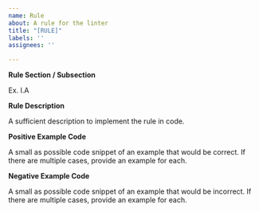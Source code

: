 ```yaml
---
name: Rule
about: A rule for the linter
title: "[RULE]"
labels: ''
assignees: ''

---
```


**Rule Section / Subsection**

Ex. I.A

**Rule Description**

A sufficient description to implement the rule in code.

**Positive Example Code**

A small as possible code snippet of an example that would be correct. If there are multiple cases, provide an example for each.

**Negative Example Code**

A small as possible code snippet of an example that would be incorrect. If there are multiple cases, provide an example for each.
